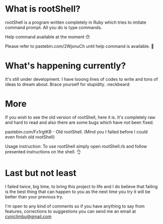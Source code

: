 What is rootShell?
=========
rootShell is a program written completely in Ruby which tries to imitate command prompt. 
All you do is type commands. 

Help command available at the moment :hushed: 

Please refer to pastebin.com/2WjxnuCh until help command is available. :grimacing:

What's happening currently?
=========
It's still under development. I have looong lines of codes to write and tons of ideas to dream about. 
Brace yourself for stupidity. :neckbeard:

More
=========
If you wish to see the old version of rootShell, here it is. 
It's completely raw and hard to read and also there are some bugs which have not been fixed.

pastebin.com/Fx1rgtKB - Old rootShell. (Mind you I failed before I could even finish old rootShell)

Usage instruction: 
To use rootShell simply open rootShell.rb and follow presented instructions on the shell. :ok_hand:

Last but not least
=========
I failed twice, big time, to bring this project to life and I do believe that failing is the best thing that can happen to you as the next time you try it will be better than your previous try. 

I'm open to any kind of comments so if you have anything to say from features, corrections to suggestions you can send me an email at cyniclimbu@gmail.com
